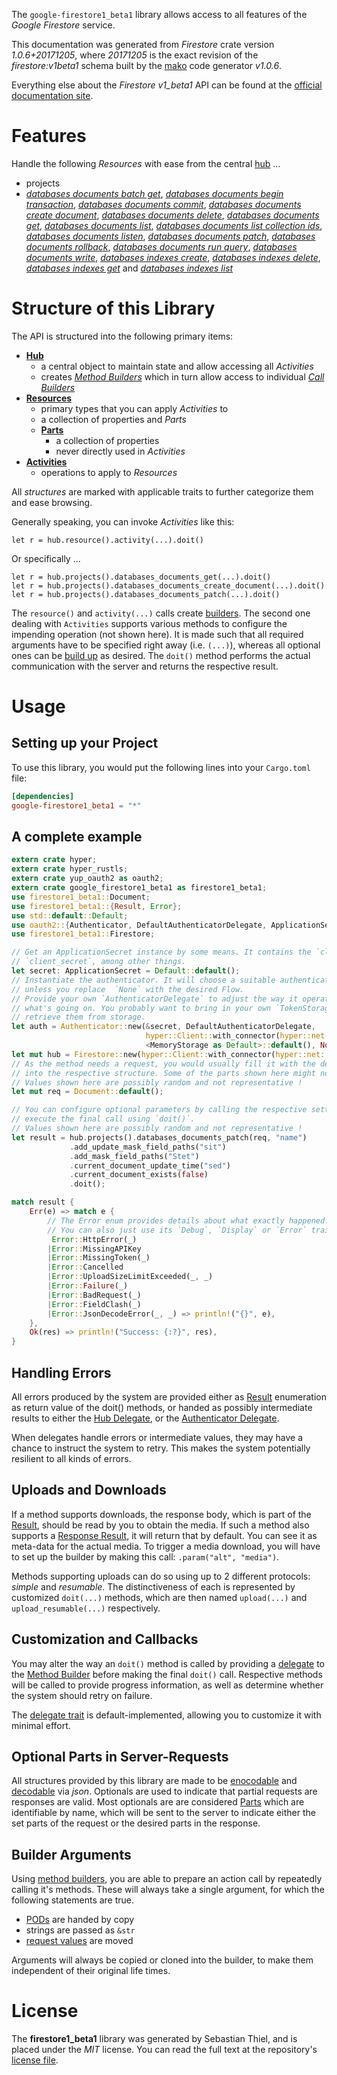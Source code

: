 <!---
DO NOT EDIT !
This file was generated automatically from 'src/mako/api/README.md.mako'
DO NOT EDIT !
-->
The `google-firestore1_beta1` library allows access to all features of the *Google Firestore* service.

This documentation was generated from *Firestore* crate version *1.0.6+20171205*, where *20171205* is the exact revision of the *firestore:v1beta1* schema built by the [mako](http://www.makotemplates.org/) code generator *v1.0.6*.

Everything else about the *Firestore* *v1_beta1* API can be found at the
[official documentation site](https://cloud.google.com/firestore).
# Features

Handle the following *Resources* with ease from the central [hub](https://docs.rs/google-firestore1_beta1/1.0.6+20171205/google_firestore1_beta1/struct.Firestore.html) ... 

* projects
 * [*databases documents batch get*](https://docs.rs/google-firestore1_beta1/1.0.6+20171205/google_firestore1_beta1/struct.ProjectDatabaseDocumentBatchGetCall.html), [*databases documents begin transaction*](https://docs.rs/google-firestore1_beta1/1.0.6+20171205/google_firestore1_beta1/struct.ProjectDatabaseDocumentBeginTransactionCall.html), [*databases documents commit*](https://docs.rs/google-firestore1_beta1/1.0.6+20171205/google_firestore1_beta1/struct.ProjectDatabaseDocumentCommitCall.html), [*databases documents create document*](https://docs.rs/google-firestore1_beta1/1.0.6+20171205/google_firestore1_beta1/struct.ProjectDatabaseDocumentCreateDocumentCall.html), [*databases documents delete*](https://docs.rs/google-firestore1_beta1/1.0.6+20171205/google_firestore1_beta1/struct.ProjectDatabaseDocumentDeleteCall.html), [*databases documents get*](https://docs.rs/google-firestore1_beta1/1.0.6+20171205/google_firestore1_beta1/struct.ProjectDatabaseDocumentGetCall.html), [*databases documents list*](https://docs.rs/google-firestore1_beta1/1.0.6+20171205/google_firestore1_beta1/struct.ProjectDatabaseDocumentListCall.html), [*databases documents list collection ids*](https://docs.rs/google-firestore1_beta1/1.0.6+20171205/google_firestore1_beta1/struct.ProjectDatabaseDocumentListCollectionIdCall.html), [*databases documents listen*](https://docs.rs/google-firestore1_beta1/1.0.6+20171205/google_firestore1_beta1/struct.ProjectDatabaseDocumentListenCall.html), [*databases documents patch*](https://docs.rs/google-firestore1_beta1/1.0.6+20171205/google_firestore1_beta1/struct.ProjectDatabaseDocumentPatchCall.html), [*databases documents rollback*](https://docs.rs/google-firestore1_beta1/1.0.6+20171205/google_firestore1_beta1/struct.ProjectDatabaseDocumentRollbackCall.html), [*databases documents run query*](https://docs.rs/google-firestore1_beta1/1.0.6+20171205/google_firestore1_beta1/struct.ProjectDatabaseDocumentRunQueryCall.html), [*databases documents write*](https://docs.rs/google-firestore1_beta1/1.0.6+20171205/google_firestore1_beta1/struct.ProjectDatabaseDocumentWriteCall.html), [*databases indexes create*](https://docs.rs/google-firestore1_beta1/1.0.6+20171205/google_firestore1_beta1/struct.ProjectDatabaseIndexeCreateCall.html), [*databases indexes delete*](https://docs.rs/google-firestore1_beta1/1.0.6+20171205/google_firestore1_beta1/struct.ProjectDatabaseIndexeDeleteCall.html), [*databases indexes get*](https://docs.rs/google-firestore1_beta1/1.0.6+20171205/google_firestore1_beta1/struct.ProjectDatabaseIndexeGetCall.html) and [*databases indexes list*](https://docs.rs/google-firestore1_beta1/1.0.6+20171205/google_firestore1_beta1/struct.ProjectDatabaseIndexeListCall.html)




# Structure of this Library

The API is structured into the following primary items:

* **[Hub](https://docs.rs/google-firestore1_beta1/1.0.6+20171205/google_firestore1_beta1/struct.Firestore.html)**
    * a central object to maintain state and allow accessing all *Activities*
    * creates [*Method Builders*](https://docs.rs/google-firestore1_beta1/1.0.6+20171205/google_firestore1_beta1/trait.MethodsBuilder.html) which in turn
      allow access to individual [*Call Builders*](https://docs.rs/google-firestore1_beta1/1.0.6+20171205/google_firestore1_beta1/trait.CallBuilder.html)
* **[Resources](https://docs.rs/google-firestore1_beta1/1.0.6+20171205/google_firestore1_beta1/trait.Resource.html)**
    * primary types that you can apply *Activities* to
    * a collection of properties and *Parts*
    * **[Parts](https://docs.rs/google-firestore1_beta1/1.0.6+20171205/google_firestore1_beta1/trait.Part.html)**
        * a collection of properties
        * never directly used in *Activities*
* **[Activities](https://docs.rs/google-firestore1_beta1/1.0.6+20171205/google_firestore1_beta1/trait.CallBuilder.html)**
    * operations to apply to *Resources*

All *structures* are marked with applicable traits to further categorize them and ease browsing.

Generally speaking, you can invoke *Activities* like this:

```Rust,ignore
let r = hub.resource().activity(...).doit()
```

Or specifically ...

```ignore
let r = hub.projects().databases_documents_get(...).doit()
let r = hub.projects().databases_documents_create_document(...).doit()
let r = hub.projects().databases_documents_patch(...).doit()
```

The `resource()` and `activity(...)` calls create [builders][builder-pattern]. The second one dealing with `Activities` 
supports various methods to configure the impending operation (not shown here). It is made such that all required arguments have to be 
specified right away (i.e. `(...)`), whereas all optional ones can be [build up][builder-pattern] as desired.
The `doit()` method performs the actual communication with the server and returns the respective result.

# Usage

## Setting up your Project

To use this library, you would put the following lines into your `Cargo.toml` file:

```toml
[dependencies]
google-firestore1_beta1 = "*"
```

## A complete example

```Rust
extern crate hyper;
extern crate hyper_rustls;
extern crate yup_oauth2 as oauth2;
extern crate google_firestore1_beta1 as firestore1_beta1;
use firestore1_beta1::Document;
use firestore1_beta1::{Result, Error};
use std::default::Default;
use oauth2::{Authenticator, DefaultAuthenticatorDelegate, ApplicationSecret, MemoryStorage};
use firestore1_beta1::Firestore;

// Get an ApplicationSecret instance by some means. It contains the `client_id` and 
// `client_secret`, among other things.
let secret: ApplicationSecret = Default::default();
// Instantiate the authenticator. It will choose a suitable authentication flow for you, 
// unless you replace  `None` with the desired Flow.
// Provide your own `AuthenticatorDelegate` to adjust the way it operates and get feedback about 
// what's going on. You probably want to bring in your own `TokenStorage` to persist tokens and
// retrieve them from storage.
let auth = Authenticator::new(&secret, DefaultAuthenticatorDelegate,
                              hyper::Client::with_connector(hyper::net::HttpsConnector::new(hyper_rustls::TlsClient::new())),
                              <MemoryStorage as Default>::default(), None);
let mut hub = Firestore::new(hyper::Client::with_connector(hyper::net::HttpsConnector::new(hyper_rustls::TlsClient::new())), auth);
// As the method needs a request, you would usually fill it with the desired information
// into the respective structure. Some of the parts shown here might not be applicable !
// Values shown here are possibly random and not representative !
let mut req = Document::default();

// You can configure optional parameters by calling the respective setters at will, and
// execute the final call using `doit()`.
// Values shown here are possibly random and not representative !
let result = hub.projects().databases_documents_patch(req, "name")
             .add_update_mask_field_paths("sit")
             .add_mask_field_paths("Stet")
             .current_document_update_time("sed")
             .current_document_exists(false)
             .doit();

match result {
    Err(e) => match e {
        // The Error enum provides details about what exactly happened.
        // You can also just use its `Debug`, `Display` or `Error` traits
         Error::HttpError(_)
        |Error::MissingAPIKey
        |Error::MissingToken(_)
        |Error::Cancelled
        |Error::UploadSizeLimitExceeded(_, _)
        |Error::Failure(_)
        |Error::BadRequest(_)
        |Error::FieldClash(_)
        |Error::JsonDecodeError(_, _) => println!("{}", e),
    },
    Ok(res) => println!("Success: {:?}", res),
}

```
## Handling Errors

All errors produced by the system are provided either as [Result](https://docs.rs/google-firestore1_beta1/1.0.6+20171205/google_firestore1_beta1/enum.Result.html) enumeration as return value of 
the doit() methods, or handed as possibly intermediate results to either the 
[Hub Delegate](https://docs.rs/google-firestore1_beta1/1.0.6+20171205/google_firestore1_beta1/trait.Delegate.html), or the [Authenticator Delegate](https://docs.rs/yup-oauth2/*/yup_oauth2/trait.AuthenticatorDelegate.html).

When delegates handle errors or intermediate values, they may have a chance to instruct the system to retry. This 
makes the system potentially resilient to all kinds of errors.

## Uploads and Downloads
If a method supports downloads, the response body, which is part of the [Result](https://docs.rs/google-firestore1_beta1/1.0.6+20171205/google_firestore1_beta1/enum.Result.html), should be
read by you to obtain the media.
If such a method also supports a [Response Result](https://docs.rs/google-firestore1_beta1/1.0.6+20171205/google_firestore1_beta1/trait.ResponseResult.html), it will return that by default.
You can see it as meta-data for the actual media. To trigger a media download, you will have to set up the builder by making
this call: `.param("alt", "media")`.

Methods supporting uploads can do so using up to 2 different protocols: 
*simple* and *resumable*. The distinctiveness of each is represented by customized 
`doit(...)` methods, which are then named `upload(...)` and `upload_resumable(...)` respectively.

## Customization and Callbacks

You may alter the way an `doit()` method is called by providing a [delegate](https://docs.rs/google-firestore1_beta1/1.0.6+20171205/google_firestore1_beta1/trait.Delegate.html) to the 
[Method Builder](https://docs.rs/google-firestore1_beta1/1.0.6+20171205/google_firestore1_beta1/trait.CallBuilder.html) before making the final `doit()` call. 
Respective methods will be called to provide progress information, as well as determine whether the system should 
retry on failure.

The [delegate trait](https://docs.rs/google-firestore1_beta1/1.0.6+20171205/google_firestore1_beta1/trait.Delegate.html) is default-implemented, allowing you to customize it with minimal effort.

## Optional Parts in Server-Requests

All structures provided by this library are made to be [enocodable](https://docs.rs/google-firestore1_beta1/1.0.6+20171205/google_firestore1_beta1/trait.RequestValue.html) and 
[decodable](https://docs.rs/google-firestore1_beta1/1.0.6+20171205/google_firestore1_beta1/trait.ResponseResult.html) via *json*. Optionals are used to indicate that partial requests are responses 
are valid.
Most optionals are are considered [Parts](https://docs.rs/google-firestore1_beta1/1.0.6+20171205/google_firestore1_beta1/trait.Part.html) which are identifiable by name, which will be sent to 
the server to indicate either the set parts of the request or the desired parts in the response.

## Builder Arguments

Using [method builders](https://docs.rs/google-firestore1_beta1/1.0.6+20171205/google_firestore1_beta1/trait.CallBuilder.html), you are able to prepare an action call by repeatedly calling it's methods.
These will always take a single argument, for which the following statements are true.

* [PODs][wiki-pod] are handed by copy
* strings are passed as `&str`
* [request values](https://docs.rs/google-firestore1_beta1/1.0.6+20171205/google_firestore1_beta1/trait.RequestValue.html) are moved

Arguments will always be copied or cloned into the builder, to make them independent of their original life times.

[wiki-pod]: http://en.wikipedia.org/wiki/Plain_old_data_structure
[builder-pattern]: http://en.wikipedia.org/wiki/Builder_pattern
[google-go-api]: https://github.com/google/google-api-go-client

# License
The **firestore1_beta1** library was generated by Sebastian Thiel, and is placed 
under the *MIT* license.
You can read the full text at the repository's [license file][repo-license].

[repo-license]: https://github.com/Byron/google-apis-rsblob/master/LICENSE.md

